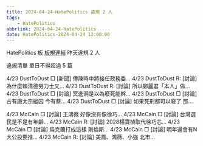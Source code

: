 ```yaml
---
title: 2024-04-24-HatePolitics 違規 2 人
tags:
    - HatePolitics
abbrlink: 2024-04-24-HatePolitics
date: HatePolitics-2024-04-24 12:00:00
---
```

HatePolitics 板 [板規連結](https://www.ptt.cc/bbs/HatePolitics/M.1617115262.A.D60.html)
昨天違規 2 人
<!-- more -->

違規清單
單日不得超過 5 篇

4/23 DustToDust □ [新聞] 傳陳時中將接任政務委…
4/23 DustToDust R: [討論] 為什麼賴清德勞力士又…
4/23 DustToDust R: [討論] 所以鄭麗君「本人」做…
4/23 DustToDust □ [討論] 冥進洞是以為廢死能幹…
4/23 DustToDust □ [討論] 古有唐太宗縱囚 今有蔡…
4/23 DustToDust □ [討論] 如果死刑都可以廢了 那…

4/23 McCain □ [討論] 王鴻薇 好像沒有像徐巧…
4/23 McCain □ [討論] 台灣選民是不是有年齡…
4/23 McCain R: [討論] 2028楊寶楨取代徐巧芯…
4/23 McCain □ [討論] 烏克蘭打成這樣 則倫斯…
4/23 McCain □ [討論] 明年還會有N大公投要推…
4/23 McCain R: [討論] 美鳳、鴻薇、小強 北市…